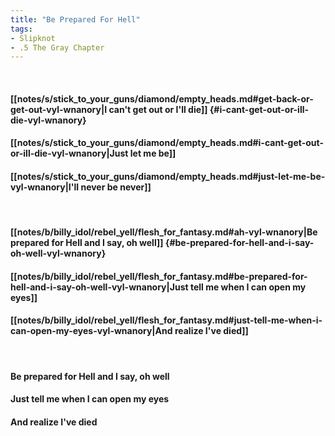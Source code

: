 ```yaml
---
title: "Be Prepared For Hell"
tags:
- Slipknot
- .5 The Gray Chapter
---
```

&nbsp;
#### [[notes/s/stick_to_your_guns/diamond/empty_heads.md#get-back-or-get-out-vyl-wnanory|I can't get out or I'll die]] {#i-cant-get-out-or-ill-die-vyl-wnanory}
#### [[notes/s/stick_to_your_guns/diamond/empty_heads.md#i-cant-get-out-or-ill-die-vyl-wnanory|Just let me be]]
#### [[notes/s/stick_to_your_guns/diamond/empty_heads.md#just-let-me-be-vyl-wnanory|I'll never be never]]
&nbsp;
#### [[notes/b/billy_idol/rebel_yell/flesh_for_fantasy.md#ah-vyl-wnanory|Be prepared for Hell and I say, oh well]] {#be-prepared-for-hell-and-i-say-oh-well-vyl-wnanory}
#### [[notes/b/billy_idol/rebel_yell/flesh_for_fantasy.md#be-prepared-for-hell-and-i-say-oh-well-vyl-wnanory|Just tell me when I can open my eyes]]
#### [[notes/b/billy_idol/rebel_yell/flesh_for_fantasy.md#just-tell-me-when-i-can-open-my-eyes-vyl-wnanory|And realize I've died]]
&nbsp;
#### Be prepared for Hell and I say, oh well
#### Just tell me when I can open my eyes
#### And realize I've died
